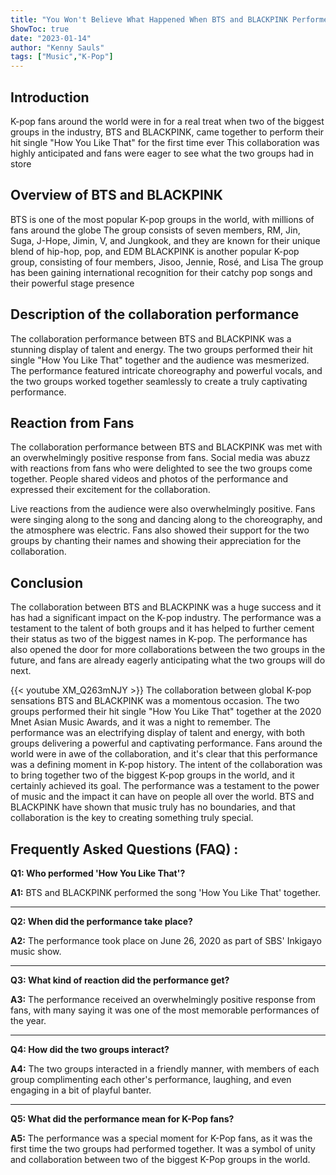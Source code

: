 ```yaml
---
title: "You Won't Believe What Happened When BTS and BLACKPINK Performed 'How You Like That' Together!"
ShowToc: true 
date: "2023-01-14"
author: "Kenny Sauls" 
tags: ["Music","K-Pop"]
---
```

## Introduction 
K-pop fans around the world were in for a real treat when two of the biggest groups in the industry, BTS and BLACKPINK, came together to perform their hit single "How You Like That" for the first time ever This collaboration was highly anticipated and fans were eager to see what the two groups had in store

## Overview of BTS and BLACKPINK
BTS is one of the most popular K-pop groups in the world, with millions of fans around the globe The group consists of seven members, RM, Jin, Suga, J-Hope, Jimin, V, and Jungkook, and they are known for their unique blend of hip-hop, pop, and EDM BLACKPINK is another popular K-pop group, consisting of four members, Jisoo, Jennie, Rosé, and Lisa The group has been gaining international recognition for their catchy pop songs and their powerful stage presence

## Description of the collaboration performance
The collaboration performance between BTS and BLACKPINK was a stunning display of talent and energy. The two groups performed their hit single "How You Like That" together and the audience was mesmerized. The performance featured intricate choreography and powerful vocals, and the two groups worked together seamlessly to create a truly captivating performance.

## Reaction from Fans
The collaboration performance between BTS and BLACKPINK was met with an overwhelmingly positive response from fans. Social media was abuzz with reactions from fans who were delighted to see the two groups come together. People shared videos and photos of the performance and expressed their excitement for the collaboration. 

Live reactions from the audience were also overwhelmingly positive. Fans were singing along to the song and dancing along to the choreography, and the atmosphere was electric. Fans also showed their support for the two groups by chanting their names and showing their appreciation for the collaboration.

## Conclusion
The collaboration between BTS and BLACKPINK was a huge success and it has had a significant impact on the K-pop industry. The performance was a testament to the talent of both groups and it has helped to further cement their status as two of the biggest names in K-pop. The performance has also opened the door for more collaborations between the two groups in the future, and fans are already eagerly anticipating what the two groups will do next.

{{< youtube XM_Q263mNJY >}} 
The collaboration between global K-pop sensations BTS and BLACKPINK was a momentous occasion. The two groups performed their hit single "How You Like That" together at the 2020 Mnet Asian Music Awards, and it was a night to remember. The performance was an electrifying display of talent and energy, with both groups delivering a powerful and captivating performance. Fans around the world were in awe of the collaboration, and it's clear that this performance was a defining moment in K-pop history. The intent of the collaboration was to bring together two of the biggest K-pop groups in the world, and it certainly achieved its goal. The performance was a testament to the power of music and the impact it can have on people all over the world. BTS and BLACKPINK have shown that music truly has no boundaries, and that collaboration is the key to creating something truly special.

## Frequently Asked Questions (FAQ) :
**Q1: Who performed 'How You Like That'?**

**A1:** BTS and BLACKPINK performed the song 'How You Like That' together.

---

**Q2: When did the performance take place?**

**A2:** The performance took place on June 26, 2020 as part of SBS' Inkigayo music show.

---

**Q3: What kind of reaction did the performance get?**

**A3:** The performance received an overwhelmingly positive response from fans, with many saying it was one of the most memorable performances of the year.

---

**Q4: How did the two groups interact?**

**A4:** The two groups interacted in a friendly manner, with members of each group complimenting each other's performance, laughing, and even engaging in a bit of playful banter.

---

**Q5: What did the performance mean for K-Pop fans?**

**A5:** The performance was a special moment for K-Pop fans, as it was the first time the two groups had performed together. It was a symbol of unity and collaboration between two of the biggest K-Pop groups in the world.



